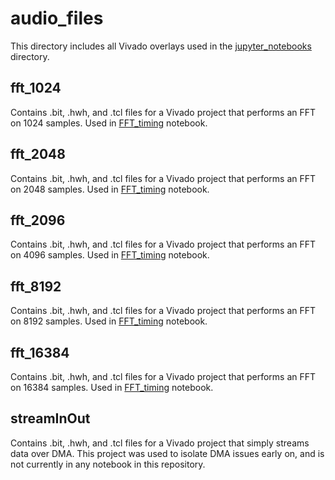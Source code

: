 # audio_files
This directory includes all Vivado overlays used in the [jupyter_notebooks](../jupyter_notebooks/) directory.

## fft_1024
Contains .bit, .hwh, and .tcl files for a Vivado project that performs an FFT on 1024 samples. Used in [FFT_timing](../jupyter_notebooks/FFT_timing.ipynb) notebook.

## fft_2048
Contains .bit, .hwh, and .tcl files for a Vivado project that performs an FFT on 2048 samples. Used in [FFT_timing](../jupyter_notebooks/FFT_timing.ipynb) notebook.

## fft_2096
Contains .bit, .hwh, and .tcl files for a Vivado project that performs an FFT on 4096 samples. Used in [FFT_timing](../jupyter_notebooks/FFT_timing.ipynb) notebook.

## fft_8192
Contains .bit, .hwh, and .tcl files for a Vivado project that performs an FFT on 8192 samples. Used in [FFT_timing](../jupyter_notebooks/FFT_timing.ipynb) notebook.

## fft_16384
Contains .bit, .hwh, and .tcl files for a Vivado project that performs an FFT on 16384 samples. Used in [FFT_timing](../jupyter_notebooks/FFT_timing.ipynb) notebook.

## streamInOut
Contains .bit, .hwh, and .tcl files for a Vivado project that simply streams data over DMA. This project was used to isolate DMA issues early on, and is not currently in any notebook in this repository.